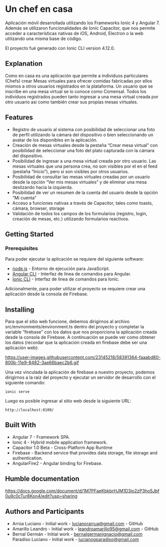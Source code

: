 # Un chef en casa 
Aplicación móvil desarrollada utilizando los Frameworks Ionic 4 y Angular 7. Además se utilizaron funcionalidades de Ionic Capacitor, que nos permite acceder a características nativas de iOS, Android, Electron o la web utilizando una misma base de código.

El proyecto fué generado con Ionic CLI version 4.12.0.

## Explanation
Como en casa es una aplicación que permite a individuos particulares (Chefs) crear Mesas virtuales para ofrecer comidas fabricadas por ellos mismos a otros usuarios registrados en la plataforma. Un usuario que se inscribe en una mesa virtual se lo conoce como Comensal. Todos los individuos registrados pueden tanto ingresar a una mesa virtual creada por otro usuario así como también crear sus propias mesas virtuales.

## Features
- Registro de usuario al sistema con posibilidad de seleccionar una foto de perfil utilizando la cámara del dispositivo o bien seleccionando un avatar de los disponibles en la aplicación.
- Creación de mesas virtuales desde la pestaña “Crear mesa virtual” con posibilidad de seleccionar una foto del plato capturada con la cámara del dispositivo.
- Posibilidad de ingresar a una mesa virtual creada por otro usuario. Las mesas virtuales que una persona crea, no son visibles por el en el feed (pestaña “Inicio”), pero si son visibles por otros usuarios.
- Posibilidad de consultar las mesas virtuales creadas por un usuario desde la opción “Ver mis mesas virtuales” y de eliminar una mesa deslizando hacia la izquierda.
- Posibilidad de ver un resumen de la cuenta del usuario desde la opción “Mi cuenta”
- Acceso a funciones nativas a través de Capacitor, tales como toasts, cámara, browser, storage
- Validación de todos los campos de los formularios (registro, login, creación de mesas, etc.) utilizando formularios reactivos.

## Getting Started
### Prerequisites
Para poder ejecutar la aplicación se requiere del siguiente software:

- [node.js](https://nodejs.org/en/) - Entorno de ejecución para JavaScript.
- [Angular CLI](https://angular.io/cli) - Interfaz de línea de comandos para Angular.
- [Ionic CLI](https://ionicframework.com/docs/cli) - Interfaz de línea de comandos para Ionic.

Adicionalmente, para poder utilizar el proyecto se requiere crear una aplicación desde la consola de Firebase.

## Installing
Para que el sitio web funcione, debemos dirigirnos al archivo src/environments/environment.ts dentro del proyecto y completar la variable “firebase” con los datos que nos proporciona la aplicación creada desde la consola de Firebase. A continuación se puede ver como obtener los datos (recordar que la aplicación creada en firebase debe ser una aplicación web):

https://user-images.githubusercontent.com/23145218/58391364-faaabd80-800b-11e9-8482-3ae66baec2b6.gif


Una vez vinculada la aplicación de firebase a nuestro proyecto, podemos dirigirnos a la raíz del proyecto y ejecutar un servidor de desarrollo con el siguiente comando:
```
ionic serve
```
Luego es posible ingresar al sitio web desde la siguiente URL:
```
http://localhost:8100/
```

## Built With
- Angular 7 - Framework SPA.
- Ionic 4 - Hybrid mobile application framework.
- Capacitor 1.0 Beta - Cross-Platform App Runtime
- Firebase - Backend service that provides data storage, file storage and authentication.
- AngularFire2 - Angular binding for Firebase.

## Humble documentation
https://docs.google.com/document/d/1M7PFaeKbkbrHJM1D3io2zP3ho5Jbf0u9c0cTur8Kon4/edit?usp=sharing

## Authors and Participants
- Arrúa Luciano - Initial work - lucianorarrua@gmail.com - GitHub
- Amarillo Leandro - Initial work - leandroamarillo95@gmail.com - GitHub
- Bernal Germán - Initial work - bernalgermanignacio@gmail.com
Paradiso Luciano - Initial work - lucianogparadiso@gmail.com
